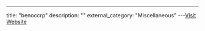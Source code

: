 ---
title: "benoccrp"
description: ""
external_category: "Miscellaneous"
---[Visit Website](https://github.com/benoccrp)

